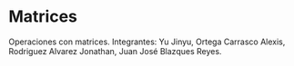 # Matrices
Operaciones con matrices.
Integrantes:
Yu Jinyu, Ortega Carrasco Alexis, Rodriguez Alvarez Jonathan, Juan José Blazques Reyes.
